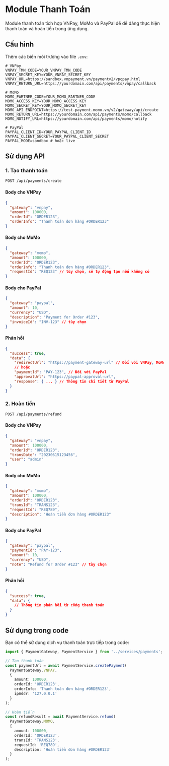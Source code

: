 # Module Thanh Toán

Module thanh toán tích hợp VNPay, MoMo và PayPal để dễ dàng thực hiện thanh toán và hoàn tiền trong ứng dụng.

## Cấu hình

Thêm các biến môi trường vào file `.env`:

```env
# VNPay
VNPAY_TMN_CODE=YOUR_VNPAY_TMN_CODE
VNPAY_SECRET_KEY=YOUR_VNPAY_SECRET_KEY
VNPAY_URL=https://sandbox.vnpayment.vn/paymentv2/vpcpay.html
VNPAY_RETURN_URL=https://yourdomain.com/api/payments/vnpay/callback

# MoMo
MOMO_PARTNER_CODE=YOUR_MOMO_PARTNER_CODE
MOMO_ACCESS_KEY=YOUR_MOMO_ACCESS_KEY
MOMO_SECRET_KEY=YOUR_MOMO_SECRET_KEY
MOMO_API_ENDPOINT=https://test-payment.momo.vn/v2/gateway/api/create
MOMO_RETURN_URL=https://yourdomain.com/api/payments/momo/callback
MOMO_NOTIFY_URL=https://yourdomain.com/api/payments/momo/notify

# PayPal
PAYPAL_CLIENT_ID=YOUR_PAYPAL_CLIENT_ID
PAYPAL_CLIENT_SECRET=YOUR_PAYPAL_CLIENT_SECRET
PAYPAL_MODE=sandbox # hoặc live
```

## Sử dụng API

### 1. Tạo thanh toán

```
POST /api/payments/create
```

#### Body cho VNPay

```json
{
  "gateway": "vnpay",
  "amount": 100000,
  "orderId": "ORDER123",
  "orderInfo": "Thanh toán đơn hàng #ORDER123"
}
```

#### Body cho MoMo

```json
{
  "gateway": "momo",
  "amount": 100000,
  "orderId": "ORDER123",
  "orderInfo": "Thanh toán đơn hàng #ORDER123",
  "requestId": "REQ123" // tùy chọn, sẽ tự động tạo nếu không có
}
```

#### Body cho PayPal

```json
{
  "gateway": "paypal",
  "amount": 10,
  "currency": "USD",
  "description": "Payment for Order #123",
  "invoiceId": "INV-123" // tùy chọn
}
```

#### Phản hồi

```json
{
  "success": true,
  "data": {
    "redirectUrl": "https://payment-gateway-url" // Đối với VNPay, MoMo
    // hoặc
    "paymentId": "PAY-123", // Đối với PayPal
    "approvalUrl": "https://paypal-approval-url",
    "response": { ... } // Thông tin chi tiết từ PayPal
  }
}
```

### 2. Hoàn tiền

```
POST /api/payments/refund
```

#### Body cho VNPay

```json
{
  "gateway": "vnpay",
  "amount": 100000,
  "orderId": "ORDER123",
  "transDate": "20230615123456",
  "user": "admin"
}
```

#### Body cho MoMo

```json
{
  "gateway": "momo",
  "amount": 100000,
  "orderId": "ORDER123",
  "transId": "TRANS123",
  "requestId": "REQ789",
  "description": "Hoàn tiền đơn hàng #ORDER123"
}
```

#### Body cho PayPal

```json
{
  "gateway": "paypal",
  "paymentId": "PAY-123",
  "amount": 10,
  "currency": "USD",
  "note": "Refund for Order #123" // tùy chọn
}
```

#### Phản hồi

```json
{
  "success": true,
  "data": {
    // Thông tin phản hồi từ cổng thanh toán
  }
}
```

## Sử dụng trong code

Bạn có thể sử dụng dịch vụ thanh toán trực tiếp trong code:

```typescript
import { PaymentGateway, PaymentService } from '../services/payments';

// Tạo thanh toán
const paymentUrl = await PaymentService.createPayment(
  PaymentGateway.VNPAY,
  {
    amount: 100000,
    orderId: 'ORDER123',
    orderInfo: 'Thanh toán đơn hàng #ORDER123',
    ipAddr: '127.0.0.1'
  }
);

// Hoàn tiền
const refundResult = await PaymentService.refund(
  PaymentGateway.MOMO,
  {
    amount: 100000,
    orderId: 'ORDER123',
    transId: 'TRANS123',
    requestId: 'REQ789',
    description: 'Hoàn tiền đơn hàng #ORDER123'
  }
);
```